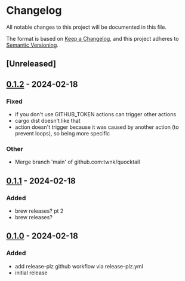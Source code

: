# Changelog
All notable changes to this project will be documented in this file.

The format is based on [Keep a Changelog](https://keepachangelog.com/en/1.0.0/),
and this project adheres to [Semantic Versioning](https://semver.org/spec/v2.0.0.html).

## [Unreleased]

## [0.1.2](https://github.com/twnk/quocktail/compare/v0.1.1...v0.1.2) - 2024-02-18

### Fixed
- if you don't use GITHUB_TOKEN actions can trigger other actions
- cargo dist doesn't like that
- action doesn't trigger because it was caused by another action (to prevent loops), so being more specific

### Other
- Merge branch 'main' of github.com:twnk/quocktail

## [0.1.1](https://github.com/twnk/quocktail/compare/v0.1.0...v0.1.1) - 2024-02-18

### Added
- brew releases? pt 2
- brew releases?

## [0.1.0](https://github.com/twnk/quocktail/releases/tag/v0.1.0) - 2024-02-18

### Added
- add release-plz github workflow via release-plz.yml
- initial release
